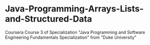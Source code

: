 # Java-Programming-Arrays-Lists-and-Structured-Data
Coursera Course 3 of Specialization "Java Programming and Software Engineering Fundamentals Specialization" from "Duke University"
